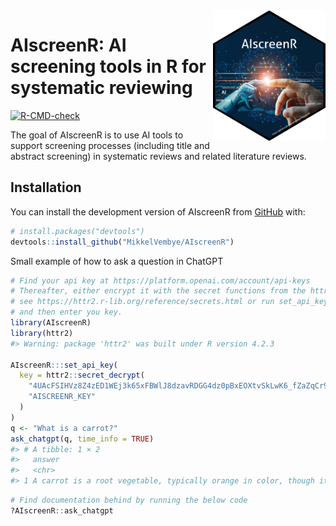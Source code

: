 
<!-- README.md is generated from README.Rmd. Please edit that file -->

<img src="man/figures/AIscreenR_hex.png" align="right" width="180"/>

# AIscreenR: AI screening tools in R for systematic reviewing

<!-- badges: start -->

[![R-CMD-check](https://github.com/MikkelVembye/AIscreenR/actions/workflows/R-CMD-check.yaml/badge.svg)](https://github.com/MikkelVembye/AIscreenR/actions/workflows/R-CMD-check.yaml)
<!-- badges: end -->

The goal of AIscreenR is to use AI tools to support screening processes
(including title and abstract screening) in systematic reviews and
related literature reviews.

## Installation

You can install the development version of AIscreenR from
[GitHub](https://github.com/) with:

``` r
# install.packages("devtools")
devtools::install_github("MikkelVembye/AIscreenR")
```

Small example of how to ask a question in ChatGPT

``` r
# Find your api key at https://platform.openai.com/account/api-keys 
# Thereafter, either encrypt it with the secret functions from the httr2 package
# see https://httr2.r-lib.org/reference/secrets.html or run set_api_key() 
# and then enter you key.
library(AIscreenR)
library(httr2)
#> Warning: package 'httr2' was built under R version 4.2.3

AIscreenR:::set_api_key(
  key = httr2::secret_decrypt(
    "4UAcFSIHVz8Z4zED1WEj3k65xFBWlJ8dzavRDGG4dz0pBxEOXtvSkLwK6_fZaZqCr94oVtKBD6DQo82vwa2gljJMTw",
    "AISCREENR_KEY"
  )
)
q <- "What is a carrot?"
ask_chatgpt(q, time_info = TRUE)
#> # A tibble: 1 × 2
#>   answer                                                                run_time
#>   <chr>                                                                    <dbl>
#> 1 A carrot is a root vegetable, typically orange in color, though it c…     7.97
```

``` r
# Find documentation behind by running the below code
?AIscreenR::ask_chatgpt
```
